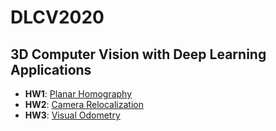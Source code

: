 # DLCV2020

## **3D Computer Vision with Deep Learning Applications**

* **HW1**: [Planar Homography ](https://github.com/Andychen3558/3DCV2021/tree/main/hw1)
* **HW2**: [Camera Relocalization](https://github.com/Andychen3558/3DCV2021/tree/main/hw2)
* **HW3**: [Visual Odometry](https://github.com/Andychen3558/3DCV2021/tree/main/hw3)

  

